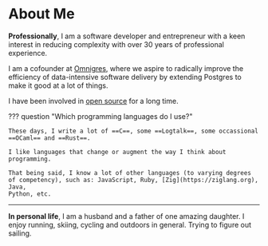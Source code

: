 # About Me

__Professionally__, I am a software developer and entrepreneur with a keen
interest in reducing complexity with over 30 years of professional experience.

I am a cofounder at [Omnigres](https://omnigres.com), where we aspire to radically
improve the efficiency of data-intensive software delivery by extending Postgres
to make it good at a lot of things.

I have been involved in [open source](opensource) for a long time.

??? question "Which programming languages do I use?"

    These days, I write a lot of ==C==, some ==Logtalk==, some occassional ==OCaml== and ==Rust==.

    I like languages that change or augment the way I think about programming.

    That being said, I know a lot of other languages (to varying degrees of competency), such as: JavaScript, Ruby, [Zig](https://ziglang.org), Java,
    Python, etc.
    

---

__In personal life__, I am a husband and a father of one amazing daughter. I enjoy running, skiing, cycling and outdoors in general. Trying to figure out
sailing.
